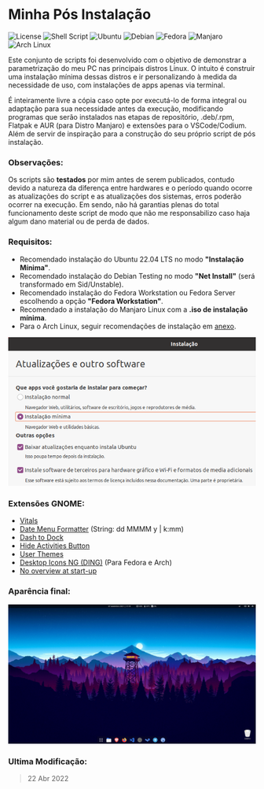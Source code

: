# Minha Pós Instalação

![License](https://img.shields.io/badge/License-GPLv3-blue.svg?style=for-the-badge) ![Shell Script](https://img.shields.io/badge/Shell_Script-121011?style=for-the-badge&logo=gnu-bash&logoColor=white) ![Ubuntu](https://img.shields.io/badge/Ubuntu-E95420?style=for-the-badge&logo=ubuntu&logoColor=white) ![Debian](https://img.shields.io/badge/Debian-A81D33?style=for-the-badge&logo=debian&logoColor=white) ![Fedora](https://img.shields.io/badge/Fedora-294172?style=for-the-badge&logo=fedora&logoColor=white) ![Manjaro](https://img.shields.io/badge/manjaro-35BF5C?style=for-the-badge&logo=manjaro&logoColor=white) ![Arch Linux](https://img.shields.io/badge/Arch_Linux-1793D1?style=for-the-badge&logo=arch-linux&logoColor=white)

Este conjunto de scripts foi desenvolvido com o objetivo de demonstrar a parametrização do meu PC nas principais distros Linux. O intuito é construir uma instalação mínima dessas distros e ir personalizando à medida da necessidade de uso, com instalações de apps apenas via terminal.

É inteiramente livre a cópia caso opte por executá-lo de forma integral ou adaptação para sua necessidade antes da execução, modificando programas que serão instalados nas etapas de repositório, .deb/.rpm, Flatpak e AUR (para Distro Manjaro) e extensões para o VSCode/Codium. Além de servir de inspiração para a construção do seu próprio script de pós instalação.

### Observações:

Os scripts são **testados** por mim antes de serem publicados, contudo devido a natureza da diferença entre hardwares e o período quando ocorre as atualizações do script e as atualizações dos sistemas, erros poderão ocorrer na execução. Em sendo, não há garantias plenas do total funcionamento deste script de modo que não me responsabilizo caso haja algum dano material ou de perda de dados.
### Requisitos:

- Recomendado instalação do Ubuntu 22.04 LTS no modo **"Instalação Mínima"**.
- Recomendado instalação do Debian Testing no modo **"Net Install"** (será transformado em Sid/Unstable).
- Recomendado instalação do Fedora Workstation ou Fedora Server escolhendo a opção **"Fedora Workstation"**.
- Recomendado a instalação do Manjaro Linux com a **.iso de instalação mínima**.
- Para o Arch Linux, seguir recomendações de instalação em [anexo](/assets/Arch-Install.md).

![](assets/compiled.gif)
### Extensões GNOME:

- [Vitals](https://extensions.gnome.org/extension/1460/vitals/)
- [Date Menu Formatter](https://extensions.gnome.org/extension/4655/date-menu-formatter/) (String: dd MMMM y  |  k:mm)
- [Dash to Dock](https://extensions.gnome.org/extension/307/dash-to-dock/)
- [Hide Activities Button](https://extensions.gnome.org/extension/744/hide-activities-button/)
- [User Themes](https://extensions.gnome.org/extension/19/user-themes/)
- [Desktop Icons NG (DING)](https://extensions.gnome.org/extension/2087/desktop-icons-ng-ding/) (Para Fedora e Arch)
- [No overview at start-up](https://extensions.gnome.org/extension/4099/no-overview/)

### Aparência final:

![](assets/screenshot.png)

### Ultima Modificação:
>22 Abr 2022